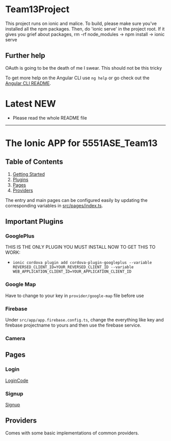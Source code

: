 # Team13Project

This project runs on ionic and malice. To build, please make sure you've installed all the npm packages. Then, do 'ionic serve' in the project root. If it gives you grief about packages, rm -rf node_modules -> npm install -> ionic serve

## Further help
OAuth is going to be the death of me I swear. This should not be this tricky

To get more help on the Angular CLI use `ng help` or go check out the [Angular CLI README](https://github.com/angular/angular-cli/blob/master/README.md).

# Latest NEW
* Please read the whole README file
---
# The Ionic APP for 5551ASE_Team13


## Table of Contents

1. [Getting Started](#getting-started)
3. [Plugins](#Plugins)
2. [Pages](#pages)
3. [Providers](#providers)

The entry and main pages can be configured easily by updating the corresponding
variables in
[src/pages/index.ts]().

## Important Plugins

### GooglePlus

THIS IS THE ONLY PLUGIN YOU MUST INSTALL NOW TO GET THIS TO WORK:

* `ionic cordova plugin add cordova-plugin-googleplus --variable REVERSED_CLIENT_ID=YOUR_REVERSED_CLIENT_ID --variable WEB_APPLICATION_CLIENT_ID=YOUR_APPLICATION_CLIENT_ID`

### Google Map

Have to change to your key in `provider/google-map` file before use

### Firebase

Under `src/app/app.firebase.config.ts`, change the everything like key and firebase projectname to yours and then use the firebase service.

### Camera

## Pages

### Login

[LoginCode](https://github.com/spexican924/CS5551_team13_Project/tree/ionicApp/IonicApp/Increment1/IonicApp1/src/pages/login)

### Signup

[Signup](https://github.com/spexican924/CS5551_team13_Project/tree/ionicApp/IonicApp/Increment1/IonicApp1/src/pages/signup)


## Providers
Comes with some basic implementations of common providers.


